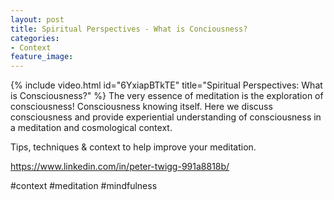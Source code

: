 ```yaml
---
layout: post
title: Spiritual Perspectives - What is Conciousness?
categories:
- Context
feature_image: 
---
```


{% include video.html id="6YxiapBTkTE" title="Spiritual Perspectives: What is Consciousness?" %}
The very essence of meditation is the exploration of consciousness! Consciousness knowing itself. Here we discuss consciousness and provide experiential understanding of consciousness in a meditation and cosmological context.

Tips, techniques & context to help improve your meditation.

https://www.linkedin.com/in/peter-twigg-991a8818b/

#context #meditation #mindfulness
